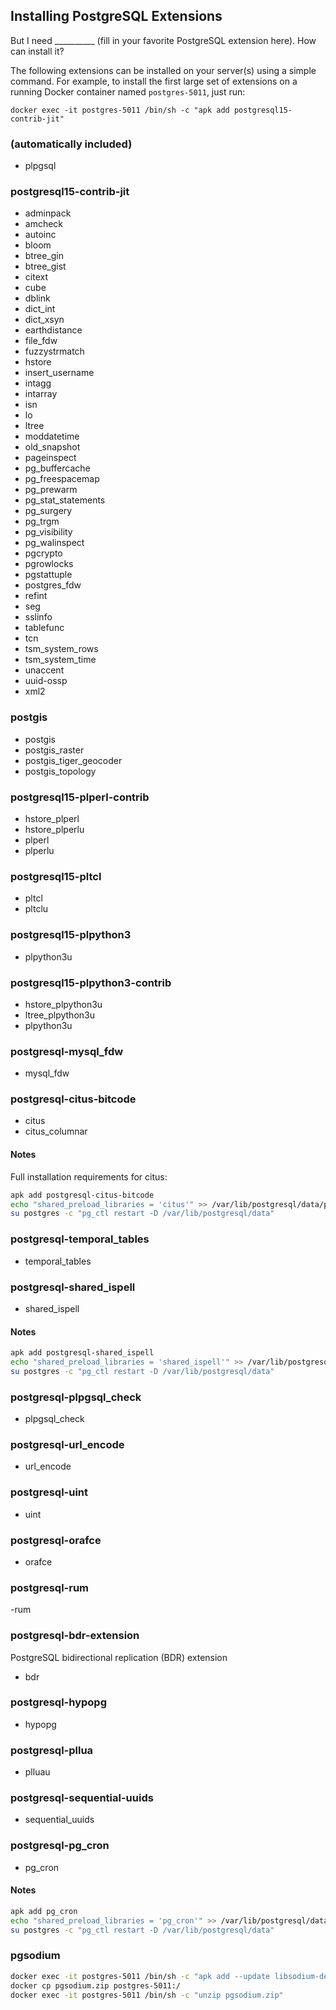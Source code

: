 ## Installing PostgreSQL Extensions
But I need __________ (fill in your favorite PostgreSQL extension here).  How can install it?

The following extensions can be installed on your server(s) using a simple command.  For example, to install the first large set of extensions on a running Docker container named `postgres-5011`, just run:

`docker exec -it postgres-5011 /bin/sh -c "apk add postgresql15-contrib-jit"`

### (automatically included)
- plpgsql

### postgresql15-contrib-jit
- adminpack
- amcheck
- autoinc
- bloom
- btree_gin
- btree_gist
- citext
- cube
- dblink
- dict_int
- dict_xsyn
- earthdistance
- file_fdw
- fuzzystrmatch
- hstore
- insert_username
- intagg
- intarray
- isn
- lo
- ltree
- moddatetime
- old_snapshot
- pageinspect
- pg_buffercache
- pg_freespacemap
- pg_prewarm
- pg_stat_statements
- pg_surgery
- pg_trgm
- pg_visibility
- pg_walinspect
- pgcrypto
- pgrowlocks
- pgstattuple
- postgres_fdw
- refint
- seg
- sslinfo
- tablefunc
- tcn
- tsm_system_rows
- tsm_system_time
- unaccent
- uuid-ossp
- xml2

### postgis
- postgis
- postgis_raster
- postgis_tiger_geocoder
- postgis_topology

### postgresql15-plperl-contrib
- hstore_plperl
- hstore_plperlu
- plperl
- plperlu

### postgresql15-pltcl
- pltcl
- pltclu

### postgresql15-plpython3
- plpython3u

### postgresql15-plpython3-contrib
- hstore_plpython3u
- ltree_plpython3u
- plpython3u

### postgresql-mysql_fdw
- mysql_fdw

### postgresql-citus-bitcode
- citus
- citus_columnar

#### Notes
Full installation requirements for citus:

```sh
apk add postgresql-citus-bitcode
echo "shared_preload_libraries = 'citus'" >> /var/lib/postgresql/data/postgresql.conf
su postgres -c "pg_ctl restart -D /var/lib/postgresql/data"
```

### postgresql-temporal_tables
- temporal_tables

### postgresql-shared_ispell
- shared_ispell

#### Notes
```sh
apk add postgresql-shared_ispell
echo "shared_preload_libraries = 'shared_ispell'" >> /var/lib/postgresql/data/postgresql.conf
su postgres -c "pg_ctl restart -D /var/lib/postgresql/data"
```
### postgresql-plpgsql_check
- plpgsql_check

### postgresql-url_encode
- url_encode

### postgresql-uint
- uint

### postgresql-orafce
- orafce

### postgresql-rum
-rum

### postgresql-bdr-extension
PostgreSQL bidirectional replication (BDR) extension
- bdr

### postgresql-hypopg
- hypopg

### postgresql-pllua
- plluau

### postgresql-sequential-uuids
- sequential_uuids

### postgresql-pg_cron
- pg_cron

#### Notes
```sh
apk add pg_cron
echo "shared_preload_libraries = 'pg_cron'" >> /var/lib/postgresql/data/postgresql.conf
su postgres -c "pg_ctl restart -D /var/lib/postgresql/data"
```

### pgsodium
```sh
docker exec -it postgres-5011 /bin/sh -c "apk add --update libsodium-dev"
docker cp pgsodium.zip postgres-5011:/
docker exec -it postgres-5011 /bin/sh -c "unzip pgsodium.zip"
```

